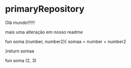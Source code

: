 # primaryRepository



Olá mundo!!!!!!

mais uma alteração em nosso readme


fun soma (number, number2){
somaa = number + number2

}return somaa

fun soma (2, 3)


